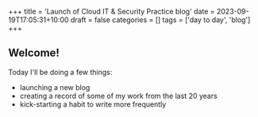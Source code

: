+++
title = 'Launch of Cloud IT & Security Practice blog'
date = 2023-09-19T17:05:31+10:00
draft = false
categories = []
tags = ['day to day', 'blog']
+++

## Welcome!

Today I'll be doing a few things:

- launching a new blog
- creating a record of some of my work from the last 20 years
- kick-starting a habit to write more frequently
